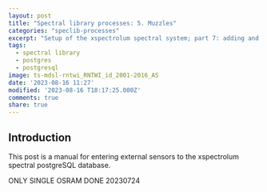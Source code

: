 ```yaml
---
layout: post
title: "Spectral library processes: 5. Muzzles"
categories: "speclib-processes"
excerpt: "Setup of the xspectrolum spectral system; part 7: adding and building muzzles"
tags:
  - spectral library
  - postgres
  - postgresql
image: ts-mdsl-rntwi_RNTWI_id_2001-2016_AS
date: '2023-08-16 11:27'
modified: '2023-08-16 T18:17:25.000Z'
comments: true
share: true
---
```


## Introduction

This post is a manual for entering external sensors to the xspectrolum spectral postgreSQL database.

ONLY SINGLE OSRAM DONE 20230724
